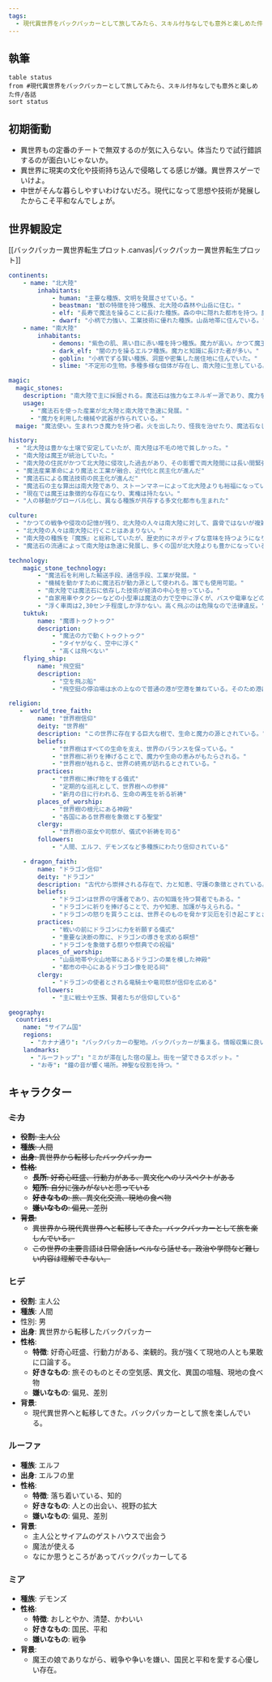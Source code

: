```yaml
---
tags:
  - 現代異世界をバックパッカーとして旅してみたら、スキル付与なしでも意外と楽しめた件
---
```

## 執筆
```dataview
table status
from #現代異世界をバックパッカーとして旅してみたら、スキル付与なしでも意外と楽しめた件/各話
sort status
```
## 初期衝動
- 異世界もの定番のチートで無双するのが気に入らない。体当たりで試行錯誤するのが面白いじゃないか。
- 異世界に現実の文化や技術持ち込んで侵略してる感じが嫌。異世界スゲーでいけよ。
- 中世がそんな暮らしやすいわけないだろ。現代になって思想や技術が発展したからこそ平和なんでしょが。
## 世界観設定
[[バックパッカー異世界転生プロット.canvas|バックパッカー異世界転生プロット]]
```yaml
continents:
	- name: "北大陸"
	    inhabitants:
	        - human: "主要な種族、文明を発展させている。"
	        - beastman: "獣の特徴を持つ種族、北大陸の森林や山岳に住む。"
	        - elf: "長寿で魔法を操ることに長けた種族。森の中に隠れた都市を持つ。魔力が高い"
	        - dwarf: "小柄で力強い、工業技術に優れた種族。山岳地帯に住んでいる。"
    - name: "南大陸"
	    inhabitants:
	        - demons: "紫色の肌、黒い目に赤い瞳を持つ種族。魔力が高い。かつて魔王の下で強大な勢力を誇った。"
	        - dark_elf: "闇の力を操るエルフ種族。魔力と知識に長けた者が多い。"
	        - goblin: "小柄でずる賢い種族、洞窟や密集した居住地に住んでいた。"
	        - slime: "不定形の生物。多種多様な個体が存在し、南大陸に生息している。"

magic:
  magic_stones:
    description: "南大陸で主に採掘される。魔法石は強力なエネルギー源であり、魔力を供給する重要な資源。"
    usage:
      - "魔法石を使った産業が北大陸と南大陸で急速に発展。"
      - "魔力を利用した機械や武器が作られている。"
  maige: "魔法使い。生まれつき魔力を持つ者。火を出したり、怪我を治せたり、魔法石なしで機械を動かせたりする。"

history:
  - "北大陸は豊かな土壌で安定していたが、南大陸は不毛の地で貧しかった。"
  - "南大陸は魔王が統治していた。"
  - "南大陸の住民がかつて北大陸に侵攻した過去があり、その影響で両大陸間には長い間緊張が続いていた。"
  - "魔法産業革命により魔法と工業が融合、近代化と民主化が進んだ"
  - "魔法石による魔法技術の民主化が進んだ"
  - "魔法石の主な算出は南大陸であり、ストーンマネーによって北大陸よりも裕福になっている。"
  - "現在では魔王は象徴的な存在になり、実権は持たない。"
  - "人の移動がグローバル化し、異なる種族が共存する多文化都市も生まれた"

culture:
  - "かつての戦争や侵攻の記憶が残り、北大陸の人々は南大陸に対して、露骨ではないが複雑な感情を抱いている。"
  - "北大陸の人々は南大陸に行くことはあまりない。"
  - "南大陸の種族を『魔族』と総称していたが、歴史的にネガティブな意味を持つようになり、使うことはタブー視されている。"
  - "魔法石の流通によって南大陸は急速に発展し、多くの国が北大陸よりも豊かになっている。"

technology:
	magic_stone_technology:
	    - "魔法石を利用した輸送手段、通信手段、工業が発展。"
	    - "機械を動かすために魔法石が動力源として使われる。誰でも使用可能。"
	    - "南大陸では魔法石に依存した技術が経済の中心を担っている。"
	    - "自家用車やタクシーなどの小型車は魔法の力で空中に浮くが、バスや電車などの大型車は浮かすのにエネルギー消耗が大きいので車輪がある。"
		- "浮く車両は2,30センチ程度しか浮かない。高く飛ぶのは危険なので法律違反。"
    tuktuk:
	    name: "魔導トゥクトゥク"
	    description:
		    - "魔法の力で動くトゥクトゥク"
		    - "タイヤがなく、空中に浮く"
		    - "高くは飛べない"
	flying_ship:
		name: "飛空挺"
		description:
			- "空を飛ぶ船"
			- "飛空挺の停泊場は水の上なので普通の港が空港を兼ねている。そのため港は海か大きな河川に近い"

religion:
   -  world_tree_faith:
        name: "世界樹信仰"
        deity: "世界樹"
        description: "この世界に存在する巨大な樹で、生命と魔力の源とされている。"
        beliefs:
            - "世界樹はすべての生命を支え、世界のバランスを保っている。"
            - "世界樹に祈りを捧げることで、魔力や生命の恵みがもたらされる。"
            - "世界樹が枯れると、世界の終焉が訪れるとされている。"
        practices:
            - "世界樹に捧げ物をする儀式"
            - "定期的な巡礼として、世界樹への参拝"
            - "新月の日に行われる、生命の再生を祈る祈祷"
        places_of_worship:
            - "世界樹の根元にある神殿"
            - "各国にある世界樹を象徴とする聖堂"
        clergy:
            - "世界樹の巫女や司祭が、儀式や祈祷を司る"
        followers:
            - "人間、エルフ、デモンズなど多種族にわたり信仰されている"

    - dragon_faith:
        name: "ドラゴン信仰"
        deity: "ドラゴン"
        description: "古代から崇拝される存在で、力と知恵、守護の象徴とされている。"
        beliefs:
            - "ドラゴンは世界の守護者であり、古の知識を持つ賢者でもある。"
            - "ドラゴンに祈りを捧げることで、力や知恵、加護が与えられる。"
            - "ドラゴンの怒りを買うことは、世界そのものを脅かす災厄を引き起こすとされる。"
        practices:
            - "戦いの前にドラゴンに力を祈願する儀式"
            - "重要な決断の際に、ドラゴンの導きを求める瞑想"
            - "ドラゴンを象徴する祭りや祭典での祝福"
        places_of_worship:
            - "山岳地帯や火山地帯にあるドラゴンの巣を模した神殿"
            - "都市の中心にあるドラゴン像を祀る祠"
        clergy:
            - "ドラゴンの使者とされる竜騎士や竜司祭が信仰を広める"
        followers:
            - "主に戦士や王族、賢者たちが信仰している"

geography:
  countries:
    name: "サイアム国"
    regions:
      - "カナナ通り": "バックパッカーの聖地。バックパッカーが集まる。情報収集に良い。"
    landmarks:
      - "ルーフトップ": "ミカが滞在した宿の屋上。街を一望できるスポット。"
      - "お寺": "鐘の音が響く場所。神聖な役割を持つ。"
```


## キャラクター

### ~~ミカ~~
- ~~**役割**: 主人公~~
- ~~**種族**: 人間~~
- ~~**出身**: 異世界から転移したバックパッカー~~
- ~~**性格**:~~
  - ~~**長所**: 好奇心旺盛、行動力がある、異文化へのリスペクトがある~~
  - ~~**短所**: 自分に強みがないと思っている~~
  - ~~**好きなもの**: 旅、異文化交流、現地の食べ物~~
  - ~~**嫌いなもの**: 偏見、差別~~
- ~~**背景**:~~
  - ~~異世界から現代異世界へと転移してきた。バックパッカーとして旅を楽しんでいる。~~
  - ~~この世界の主要言語は日常会話レベルなら話せる。政治や学問など難しい内容は理解できない。~~

### ヒデ
- **役割**: 主人公
- **種族**: 人間
- 性別: 男
- **出身**: 異世界から転移したバックパッカー
- **性格**:
  - **特徴**: 好奇心旺盛、行動力がある、楽観的。我が強くて現地の人とも果敢に口論する。
  - **好きなもの**: 旅そのものとその空気感、異文化、異国の喧騒、現地の食べ物
  - **嫌いなもの**: 偏見、差別
- **背景**:
  - 現代異世界へと転移してきた。バックパッカーとして旅を楽しんでいる。
### ルーファ
- **種族**: エルフ
- **出身**: エルフの里
- **性格**:
  - **特徴**: 落ち着いている、知的
  - **好きなもの**: 人との出会い、視野の拡大
  - **嫌いなもの**: 偏見、差別
- **背景**:
  - 主人公とサイアムのゲストハウスで出会う
  - 魔法が使える
  - なにか思うところがあってバックパッカーしてる

### ミア
- **種族**: デモンズ
- **性格**:
  - **特徴**: おしとやか、清楚、かわいい
  - **好きなもの**: 国民、平和
  - **嫌いなもの**: 戦争
- **背景**:
  - 魔王の娘でありながら、戦争や争いを嫌い、国民と平和を愛する心優しい存在。
